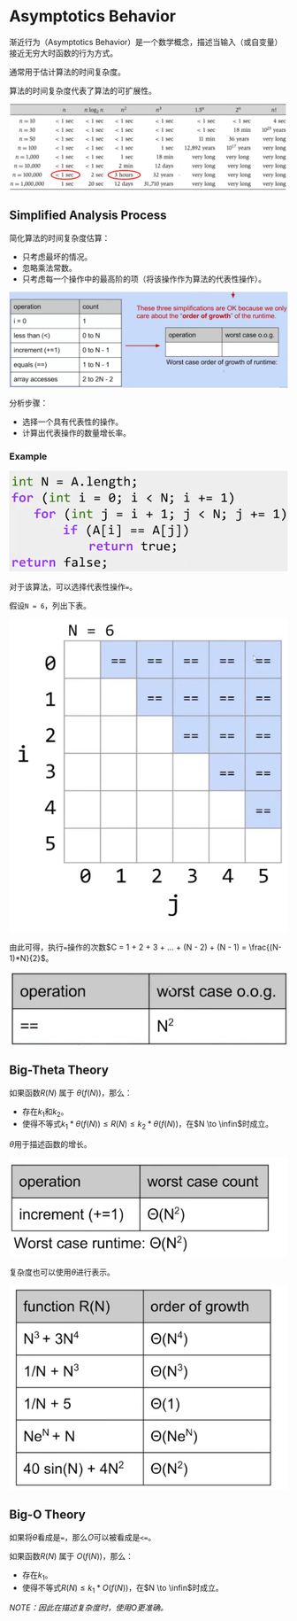 # Asymptotics Behavior

渐近行为（Asymptotics Behavior）是一个数学概念，描述当输入（或自变量）接近无穷大时函数的行为方式。

通常用于估计算法的时间复杂度。

算法的时间复杂度代表了算法的可扩展性。

![F1](./F1.png)

## Simplified Analysis Process

简化算法的时间复杂度估算：

* 只考虑最坏的情况。
* 忽略乘法常数。
* 只考虑每一个操作中的最高阶的项（将该操作作为算法的代表性操作）。

![F2](./F2.png)

分析步骤：

* 选择一个具有代表性的操作。
* 计算出代表操作的数量增长率。

### Example

![F4](./F4.png)

对于该算法，可以选择代表性操作`=`。

假设`N = 6`，列出下表。

![F5](./F5.png)

由此可得，执行`=`操作的次数$C = 1 + 2 + 3 + ... + (N - 2) + (N - 1) = \frac{(N-1)*N}{2}$。

![F6](./F6.png)

## Big-Theta Theory

如果函数$R(N)$ 属于 $\theta(f(N))$，那么：

* 存在$k_1$和$k_2$。
* 使得不等式$k_1 * \theta(f(N)) \le R(N) \le k_2 * \theta(f(N))$，在$N \to \infin$时成立。

$\theta$用于描述函数的增长。

![F3](./F3.png)

复杂度也可以使用$\theta$进行表示。

![F7](./F7.png)

## Big-O Theory

如果将$\theta$看成是`=`，那么$O$可以被看成是`<=`。

如果函数$R(N)$ 属于 $O(f(N))$，那么：

* 存在$k_1$。
* 使得不等式$R(N) \le k_1 * O(f(N))$，在$N \to \infin$时成立。

*NOTE：因此在描述复杂度时，使用$O$更准确。*